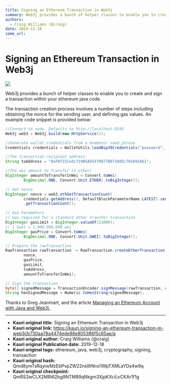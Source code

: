 ```yaml
---
title: Signing an Ethereum Transaction in Web3j
summary: Web3j provides a bunch of helper classes to enable you to create and sign a transaction within your ethereum java code. The transaction creation process involve
authors:
  - Craig Williams (@craig)
date: 2019-12-18
some_url: 
---
```


# Signing an Ethereum Transaction in Web3j

![](https://ipfs.infura.io/ipfs/QmQ3d3bQqJaC7Lek9eLhxENEAmakUuyV55Qwsa99Kc2Uhz)


Web3j provides a bunch of helper classes to enable you to create and sign a transaction within your ethereum java code.  

The transaction creation process involves a number of steps including obtaining the nonce for the sending user, and defining gas values.  An example code snippet is provided below:

``` java
//Connect to node. Defaults to http://localhost:8545
Web3j web3 = Web3j.build(new HttpService());

//Generate wallet credentials from a mnemonic seed phrase
Credentials credentials = WalletUtils.loadBip39Credentials("password", "mnemonic");

//The transaction recipient address
String toAddress = "0xF0f15Cedc719B5A55470877B0710d5c7816916b1";

//The wei amount to transfer (1 ether)
BigInteger amountToTransferInWei = Convert.toWei(
        BigDecimal.ONE, Convert.Unit.ETHER).toBigInteger();

// Get nonce
BigInteger nonce = web3.ethGetTransactionCount(
        credentials.getAddress(), DefaultBlockParameterName.LATEST).send()
        .getTransactionCount();

// Gas Parameters
// Gas required for a standard ether transfer transaction
BigInteger gasLimit = BigInteger.valueOf(21000);
// 1 Gwei = 1,000,000,000 wei
BigInteger gasPrice = Convert.toWei(
        BigDecimal.ONE, Convert.Unit.GWEI).toBigInteger();

// Prepare the rawTransaction
RawTransaction rawTransaction  = RawTransaction.createEtherTransaction(
        nonce,
        gasPrice,
        gasLimit,
        toAddress,
        amountToTransferInWei);

// Sign the transaction
byte[] signedMessage = TransactionEncoder.signMessage(rawTransaction, credentials);
String hexSignedMessage = Numeric.toHexString(signedMessage);
```

Thanks to Greg Jeanmart, and the article [Managing an Ethereum Account with Java and Web3j.](https://kauri.io/manage-an-ethereum-account-with-java-and-web3j/925d923e12c543da9a0a3e617be963b4/a)


---

- **Kauri original title:** Signing an Ethereum Transaction in Web3j
- **Kauri original link:** https://kauri.io/signing-an-ethereum-transaction-in-web3j/b730aa78a4474ede88e805386f5c65ae/a
- **Kauri original author:** Craig Williams (@craig)
- **Kauri original Publication date:** 2019-12-18
- **Kauri original tags:** ethereum, java, web3j, cryptography, signing, transaction
- **Kauri original hash:** Qmd8ymTsRqyiwMzEbPvpZW22nsWNroi1WpTXMLaYDs4w9q
- **Kauri original checkpoint:** QmRS3wCLX2MRi62bg9NTM89qNkgm3XjpKXciLvCKAr1f1g



